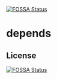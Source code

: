 [![FOSSA Status](https://app.fossa.com/api/projects/git%2Bgithub.com%2Forg-mcgithub01%2Fdepends.svg?type=shield)](https://app.fossa.com/projects/git%2Bgithub.com%2Forg-mcgithub01%2Fdepends?ref=badge_shield)

# depends

## License
[![FOSSA Status](https://app.fossa.com/api/projects/git%2Bgithub.com%2Forg-mcgithub01%2Fdepends.svg?type=large)](https://app.fossa.com/projects/git%2Bgithub.com%2Forg-mcgithub01%2Fdepends?ref=badge_large)